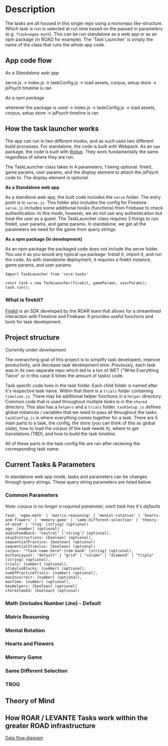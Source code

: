 # Description

The tasks are all housed in this single repo using a monorepo like-structure. Which task is run is selected at run time based on the passed in parameters (e.g. `?task=egma-math`). This can be run standalone as a web app or as an npm package (in ROAD for example). The 'Task Launcher' is simply the name of the class that runs the whole app code.

## App code flow

_As a Standalone web app_

serve.js -> index.js -> taskConfig.js -> load assets, corpus, setup store -> jsPsych timeline is ran

_As a npm package_

wherever the package is used -> index.js -> taskConfig.js -> load assets, corpus, setup store -> jsPsych timeline is ran

## How the task launcher works

The app can run in two different modes, and as such uses two different build processes. For standalone, the code is built with Webpack. As an `npm` package, the code is built with [Rollup](https://rollupjs.org/). They work fundamentally the same regardless of where they are run.

The TaskLauncher class takes in 4 parameters, 1 being optional. firekit, game params, user params, and the display element to attach the jsPsych code to. The display element is optional.

**As a Standalone web app**

As a standlone web app, the built code includes the `serve` folder. The entry point is in `serve.js`.
This folder also includes the config for Firestore.
`serve.js` includes some additional hooks (functions) from Firebase to check authentication.
In this mode, however, we do not use any authentication but treat the user as a guest.
The TaskLauncher class requires 3 things to run: firekit, user params, and game params. In standalone, we get all the parameters we need for the game from query strings.

**As a npm package (In development)**

As an npm package the packaged code does not include the serve folder.
You use it as you would any typical `npm` package:
Install it, import it, and run the code.
As with standalone deployment, it requires a firekit instance, game params, and user params.

```
Import TaskLauncher from 'core-tasks'

const task = new TaskLauncher(firekit, gameParams, userParams);
task.run();
```

### What is firekit?

[Firekit](https://github.com/yeatmanlab/roar-firekit) is an SDK developed by the ROAR team that allows for a streamlined interaction with Firestore and Firebase. It provides useful functions and tools for task development.

## Project structure

_Currently under development_

The overarching goal of this project is to simplify task developent, improve productivity, and decrease task development time. Previously, each task was in its own separate repo which led to a ton of WET ("Write Everything Twice" or in this case X times the amount of tasks) code.

Task specifc code lives in the task folder. Each child folder is named after it's respective task name.
Within that there is a `trials` folder containing `timeline.js`.
There may be additional helper functions in a `helper` directory.
Common code that is used throughout multiple tasks is in the `shared` directory.
This also has a `helpers` and a `trials` folder.
`taskSetup.js` defines global instances / variables that we need to pass all throughout the tasks.
`taskConfig.js` is where everything comes together for a task. There are 5 main parts to a task, the config, the store (you can think of this as global state), how to load the corpus (if the task needs it), where to get translations (TBD), and how to build the task timeline.

All of these parts in the task config file are ran after recieving the corresponding task name.

## Current Tasks & Parameters

In standalone web app mode, tasks and parameters can be changes through query strings. These query string parameters are listed below.

### Common Parameters

_Note: corpus is no longer a required parameter, each task has it's defaults_

```
task: 'egma-math' | 'matrix-reasoning' | 'mental-rotation' | 'hearts-and-flowers' | 'memory-game' | 'same-different-selection' | 'theory-of-mind' | 'trog' [string] (optional)
age: [number] (optional) ,
audioFeedback: "neutral" ['string'] (optional),
skipInstructions: [boolean] (optional),
sequentialPractice: [boolean] (optional)
sequentialStimulus: [boolean] (optional)
corpus: "*task-name-here*-item-bank" [string] (optional),
buttonLayout: "default" | "grid" | "column" | "diamond" | "triple" [string] (optional),
trials: [number] (optional),
stimulusBlocks: [number] (optional),
numOfPracticeTrials: [number] (optional),
maxIncorrect: [number] (optional),
maxTime: [number] (optional),
keyHelpers: [boolean] (optional)
storeItemId: [boolean] (optional)

```

### Math (includes Number Line) - Default

### Matrix Reasoning

### Mental Rotation

### Hearts and Flowers

### Memory Game

### Same Different Selection

### TROG

## Theory of Mind

## How ROAR / LEVANTE Tasks work within the greater ROAD infrastructure

[Data flow diagram](https://miro.com/app/board/uXjVNY-_qDA=/?share_link_id=967374624080)
